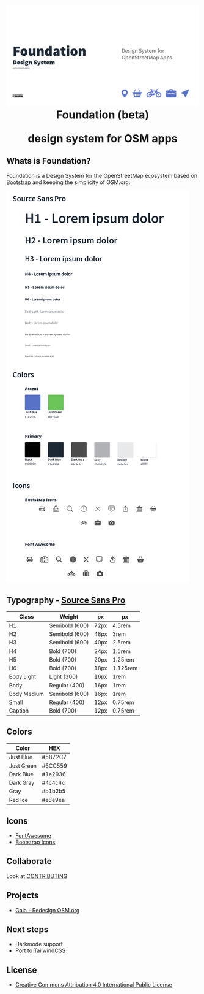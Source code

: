 <h1 align="center">
  <br>
  <img src="./cover.png" alt="Foudantion Design System">
  Foundation (beta) <br>
<p>design system for OSM apps</p>
</h1>

## Whats is Foundation? ##

Foundation is a Design System for the OpenStreetMap ecosystem based on [Bootstrap](https://getbootstrap.com/) and keeping the simplicity of OSM.org.

  <img src="./Style (1).png" alt="Foudantion Design System">

## Typography - [Source Sans Pro](https://fonts.google.com/specimen/Source+Sans+Pro/about) ##

| Class  | Weight | px | px |
| ----- | ----- | --- | --- |
| H1 | Semibold (600) | 72px | 4.5rem |
| H2 | Semibold (600) | 48px | 3rem |
| H3 | Semibold (600) | 40px | 2.5rem |
| H4 | Bold (700) | 24px | 1.5rem |
| H5 | Bold (700) | 20px | 1.25rem |
| H6 | Bold (700) | 18px | 1.125rem |
| Body Light | Light (300) | 16px | 1rem |
| Body | Regular (400) | 16px | 1rem |
| Body Medium | Semibold (600) | 16px | 1rem |
| Small | Regular (400) | 12px | 0.75rem |
| Caption | Bold (700) | 12px | 0.75rem |


## Colors ##

| Color | HEX |
| ----- | ----- |
| Just Blue | #5872C7 |
| Just Green | #6CC559 |
| Dark Blue | #1e2936 |
| Dark Gray | #4c4c4c |
| Gray | #b1b2b5 |
| Red Ice | #e8e9ea |

## Icons ##

- [FontAwesome](https://fontawesome.com/download)
- [Bootstrap Icons](https://icons.getbootstrap.com/)

## Collaborate ##

Look at [CONTRIBUTING](./CONTRIBUTING.md)

## Projects ##
 - [Gaia - Redesign OSM.org](https://github.com/Playzinho/gaia)
## Next steps ##

- Darkmode support
- Port to TailwindCSS

## License ##
- [Creative Commons Attribution 4.0 International Public License](https://creativecommons.org/licenses/by/4.0/)
